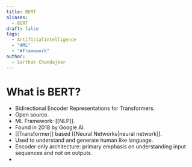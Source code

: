 ```yaml
---
title: BERT
aliases:
  - BERT
draft: false
tags:
  - ArtificialIntelligence
  - "#ML"
  - "#Framework"
author:
  - Sarthak Chandajkar
---
```

# What is BERT?

 - Bidirectional Encoder Representations for Transformers.
 - Open source.
 - ML Framework: [[NLP]].
 - Found in 2018 by Google AI.
 - [[Transformer]] based [[Neural Networks|neural network]].
 - Used to understand and generate human like language.
 - Encoder only architecture: primary emphasis on understanding input sequences and not on outputs.
 - 

